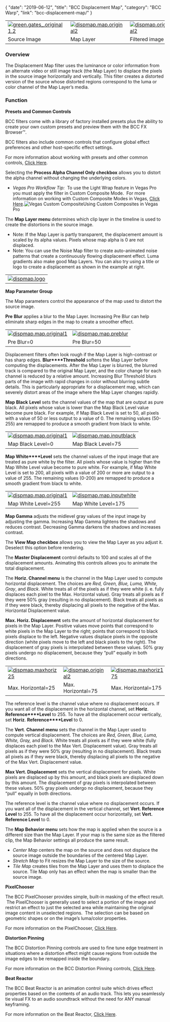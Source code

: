 {
"date": "2019-06-12",
"title": "BCC Displacement Map",
"category": "BCC Warp",
"link": "bcc-displacement-map/"
}

 

|  |  |  |
| --- | --- | --- |
| [![green.gates_.original1.2](https://borisfx-com-res.cloudinary.com/image/upload//documentation/continuum/uploads/2013/06/green.gates_.original1.2.jpg)](https://borisfx-com-res.cloudinary.com/image/upload//documentation/continuum/uploads/2013/06/green.gates_.original1.2.jpg) | [![dispmap.map.original2](https://borisfx-com-res.cloudinary.com/image/upload//documentation/continuum/uploads/2013/06/dispmap.map_.original2.jpg)](https://borisfx-com-res.cloudinary.com/image/upload//documentation/continuum/uploads/2013/06/dispmap.map_.original2.jpg) | [![dispmap.original2](https://borisfx-com-res.cloudinary.com/image/upload//documentation/continuum/uploads/2013/06/dispmap.original2.jpg)](https://borisfx-com-res.cloudinary.com/image/upload//documentation/continuum/uploads/2013/06/dispmap.original2.jpg) |
| Source Image | Map Layer | Filtered image |


### Overview


The Displacement Map filter uses the luminance or color information from an alternate video or still image track (the Map Layer) to displace the pixels in the source image horizontally and vertically. This filter creates a distorted version of the source whose distorted regions correspond to the luma or color channel of the Map Layer’s media.


### Function


**Presets and Common Controls**


BCC filters come with a library of factory installed presets plus the ability to create your own custom presets and preview them with the BCC FX Browser™.


BCC filters also include common controls that configure global effect preferences and other host-specific effect settings.


For more information about working with presets and other common controls, [Click Here](/documentation/continuum/bcc-common-controls/).

Selecting the **Process Alpha Channel Only checkbox** allows you to distort the alpha channel without changing the underlying colors.


* *Vegas Pro Workflow Tip:*  To use the Light Wrap feature in Vegas Pro you must apply the filter in Custom Composite Mode.  For more information on working with Custom Composite Modes in Vegas, [Click Here](/documentation/continuum/working-in-vegas-pro/ "Working in Sony Vegas").![Vegas Custom Composite](https://borisfx-com-res.cloudinary.com/image/upload//documentation/continuum/uploads/2019/03/Vegas1.png)Using Custom Composites in Vegas Pro


The **Map Layer menu** determines which clip layer in the timeline is used to create the distortions in the source image.


* Note: If the Map Layer is partly transparent, the displacement amount is scaled by its alpha values. Pixels whose map alpha is 0 are not displaced.
* Note: You can use the Noise Map filter to create auto-animated noise patterns that create a continuously flowing displacement effect. Luma gradients also make good Map Layers. You can also try using a title or logo to create a displacement as shown in the example at right.




|  |
| --- |
| [![dispmap.logo](https://borisfx-com-res.cloudinary.com/image/upload//documentation/continuum/uploads/2013/06/dispmap.logo_.jpg)](https://borisfx-com-res.cloudinary.com/image/upload//documentation/continuum/uploads/2013/06/dispmap.logo_.jpg) |


**Map Parameter Group**


The Map parameters control the appearance of the map used to distort the source image.


**Pre** **Blur** applies a blur to the Map Layer. Increasing Pre Blur can help eliminate sharp edges in the map to create a smoother effect.




|  |  |
| --- | --- |
| [![dispmap.map.original1](https://borisfx-com-res.cloudinary.com/image/upload//documentation/continuum/uploads/2013/06/dispmap.map_.original1.jpg)](https://borisfx-com-res.cloudinary.com/image/upload//documentation/continuum/uploads/2013/06/dispmap.map_.original1.jpg) | [![dispmap.map.preblur](https://borisfx-com-res.cloudinary.com/image/upload//documentation/continuum/uploads/2013/06/dispmap.map_.preblur.jpg)](https://borisfx-com-res.cloudinary.com/image/upload//documentation/continuum/uploads/2013/06/dispmap.map_.preblur.jpg) |
| Pre Blur=0 | Pre Blur=50 |


Displacement filters often look rough if the Map Layer is high-contrast or has sharp edges. **Blur****Threshold** softens the Map Layer before computing the displacements. After the Map Layer is blurred, the blurred track is compared to the original Map Layer, and the color change for each channel is reduced by a relative amount. Increasing Blur Threshold blurs parts of the image with rapid changes in color without blurring subtle details. This is particularly appropriate for a displacement map, which can severely distort areas of the image where the Map Layer changes rapidly.


**Map** **Black** **Level** sets the channel values of the map that are output as pure black. All pixels whose value is lower than the Map Black Level value become pure black. For example, if Map Black Level is set to 50, all pixels with a value of 50 or less output to a value of 0. The remaining values (50-255) are remapped to produce a smooth gradient from black to white.




|  |  |
| --- | --- |
| [![dispmap.map.original1](https://borisfx-com-res.cloudinary.com/image/upload//documentation/continuum/uploads/2013/06/dispmap.map_.original1.jpg)](https://borisfx-com-res.cloudinary.com/image/upload//documentation/continuum/uploads/2013/06/dispmap.map_.original1.jpg) | [![dispmap.map.inputblack](https://borisfx-com-res.cloudinary.com/image/upload//documentation/continuum/uploads/2013/06/dispmap.map_.inputblack.jpg)](https://borisfx-com-res.cloudinary.com/image/upload//documentation/continuum/uploads/2013/06/dispmap.map_.inputblack.jpg) |
| Map Black Level=0 | Map Black Level=75 |


**Map White****Level** sets the channel values of the input image that are treated as pure white by the filter. All pixels whose value is higher than the Map White Level value become to pure white. For example, if Map White Level is set to 200, all pixels with a value of 200 or more are output to a value of 255. The remaining values (0-200) are remapped to produce a smooth gradient from black to white.




|  |  |
| --- | --- |
| [![dispmap.map.original1](https://borisfx-com-res.cloudinary.com/image/upload//documentation/continuum/uploads/2013/06/dispmap.map_.original1.jpg)](https://borisfx-com-res.cloudinary.com/image/upload//documentation/continuum/uploads/2013/06/dispmap.map_.original1.jpg) | [![dispmap.map.inputwhite](https://borisfx-com-res.cloudinary.com/image/upload//documentation/continuum/uploads/2013/06/dispmap.map_.inputwhite.jpg)](https://borisfx-com-res.cloudinary.com/image/upload//documentation/continuum/uploads/2013/06/dispmap.map_.inputwhite.jpg) |
| Map White Level=255 | Map White Level=175 |


**Map Gamma** adjusts the midlevel gray values of the input image by adjusting the gamma. Increasing Map Gamma lightens the shadows and reduces contrast. Decreasing Gamma darkens the shadows and increases contrast.


The **View Map checkbox** allows you to view the Map Layer as you adjust it. Deselect this option before rendering.


The **Master Displacement** control defaults to 100 and scales all of the displacement amounts. Animating this controls allows you to animate the total displacement.


The **Horiz. Channel menu** is the channel in the Map Layer used to compute horizontal displacement. The choices are *Red, Green, Blue, Luma, White, Gray*, and *Black*. White treats all of the pixels as if they were white (i. e. fully displaces each pixel to the Max. Horizontal value). Gray treats all pixels as if they were 50% gray (resulting in no displacement). Black treats all pixels as if they were black, thereby displacing all pixels to the negative of the Max. Horizontal Displacement value.


**Max. Horiz. Displacement** sets the amount of horizontal displacement for pixels in the Map Layer. Positive values move points that correspond to white pixels in the Map Layer to the right; points that correspond to black pixels displace to the left. Negative values displace pixels in the opposite direction (white pixels move to the left and black pixels to the right). The displacement of gray pixels is interpolated between these values. 50% gray pixels undergo no displacement, because they “pull” equally in both directions.




|  |  |  |
| --- | --- | --- |
| [![dispmap.maxhoriz25](https://borisfx-com-res.cloudinary.com/image/upload//documentation/continuum/uploads/2013/06/dispmap.maxhoriz25.jpg)](https://borisfx-com-res.cloudinary.com/image/upload//documentation/continuum/uploads/2013/06/dispmap.maxhoriz25.jpg) | [![dispmap.original2](https://borisfx-com-res.cloudinary.com/image/upload//documentation/continuum/uploads/2013/06/dispmap.original2.jpg)](https://borisfx-com-res.cloudinary.com/image/upload//documentation/continuum/uploads/2013/06/dispmap.original2.jpg) | [![dispmap.maxhoriz175](https://borisfx-com-res.cloudinary.com/image/upload//documentation/continuum/uploads/2013/06/dispmap.maxhoriz175.jpg)](https://borisfx-com-res.cloudinary.com/image/upload//documentation/continuum/uploads/2013/06/dispmap.maxhoriz175.jpg) |
| Max. Horizontal=25 | Max. Horizontal=75 | Max. Horizontal=175 |


The reference level is the channel value where no displacement occurs. If you want all of the displacement in the horizontal channel, set **Horiz**. **Reference****Level** to 255. To have all the displacement occur vertically, set **Horiz**. **Reference****Level** to 0.


The **Vert**. **Channel** **menu** sets the channel in the Map Layer used to compute vertical displacement. The choices are *Red, Green, Blue, Luma, White, Gray,* and *Black*. White treats all pixels as if they were white (fully displaces each pixel to the Max Vert. Displacement value). Gray treats all pixels as if they were 50% gray (resulting in no displacement). Black treats all pixels as if they were black, thereby displacing all pixels to the negative of the Max Vert. Displacement value.


**Max Vert. Displacement** sets the vertical displacement for pixels. White pixels are displaced up by this amount, and black pixels are displaced down by this amount. The displacement of gray pixels is interpolated between these values. 50% gray pixels undergo no displacement, because they “pull” equally in both directions.


The reference level is the channel value where no displacement occurs. If you want all of the displacement in the vertical channel, set **Vert. Reference Level** to 255. To have all the displacement occur horizontally, set **Vert. Reference Level** to 0.


The **Map Behavior menu** sets how the map is applied when the source is a different size than the Map Layer. If your map is the same size as the filtered clip, the Map Behavior settings all produce the same result.


* *Center Map* centers the map on the source and does not displace the source image outside the boundaries of the centered Map Layer.
* *Stretch Map* to Fit resizes the Map Layer to the size of the source.
* *Tile Map* creates tiles from the Map Layer and uses them to displace the source. Tile Map only has an effect when the map is smaller than the source image.


**PixelChooser**


The BCC PixelChooser provides simple, built-in masking of the effect result.  The PixelChooser is generally used to select a portion of the image and restrict an effect to just the selected area while maintaining the original image content in unselected regions.  The selection can be based on geometric shapes or on the image’s luma/color properties.


For more information on the PixelChooser, [Click Here](/documentation/continuum/bcc-pixel-chooser/).

**Distortion Pinning**


The BCC Distortion Pinning controls are used to fine tune edge treatment in situations where a distortion effect might cause regions from outside the image edges to be remapped inside the boundary.


For more information on the BCC Distortion Pinning controls, [Click Here](/documentation/continuum/bcc-pinning-controls/).

**Beat Reactor**


The BCC Beat Reactor is an animation control suite which drives effect properties based on the contents of an audio track. This lets you seamlessly tie visual FX to an audio soundtrack without the need for ANY manual keyframing.


For more information on the Beat Reactor, [Click Here](/documentation/continuum/bcc-beat-reactor-integrated/).

 